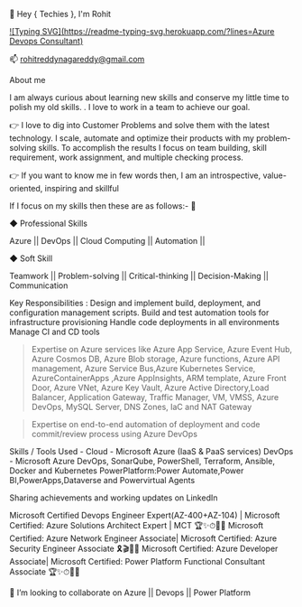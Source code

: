 👋 Hey { Techies }, I'm Rohit

[![Typing SVG](https://readme-typing-svg.herokuapp.com/?lines=Azure Devops Consultant)](https://git.io/typing-svg)


📫 rohitreddynagareddy@gmail.com

About me

I am always curious about learning new skills and conserve my little time to polish my old skills. . I love to work in a team to achieve our goal.

👉 I love to dig into Customer Problems and solve them with the latest technology. I scale, automate and optimize their products with my problem-solving skills. To accomplish the results I focus on team building, skill requirement, work assignment, and multiple checking process.

👉 If you want to know me in few words then, I am an introspective, value-oriented, inspiring and skillful

If I focus on my skills then these are as follows:- 👀

◆ Professional Skills

Azure || DevOps || Cloud Computing || Automation ||

◆ Soft Skill

Teamwork || Problem-solving || Critical-thinking || Decision-Making || Communication

Key Responsibilities :
Design and implement build, deployment, and configuration management scripts.
Build and test automation tools for infrastructure provisioning
Handle code deployments in all environments
Manage CI and CD tools


> Expertise on Azure services like Azure App Service, Azure Event Hub, Azure Cosmos DB, Azure Blob storage, Azure functions, Azure API management, Azure Service Bus,Azure Kubernetes Service, AzureContainerApps ,Azure AppInsights, ARM template, Azure Front Door, Azure VNet, Azure Key Vault, Azure Active Directory,Load Balancer, Application Gateway, Traffic Manager, VM, VMSS, Azure DevOps, MySQL Server, DNS Zones, IaC and NAT Gateway


> Expertise on end-to-end automation of deployment and code commit/review process using Azure DevOps 

Skills / Tools Used -
Cloud - Microsoft Azure (IaaS & PaaS services)
DevOps - Microsoft Azure DevOps, SonarQube, PowerShell, Terraform, Ansible, Docker and Kubernetes
PowerPlatform:Power Automate,Power BI,PowerApps,Dataverse and Powervirtual Agents

Sharing achievements and working updates on LinkedIn

Microsoft Certified Devops Engineer Expert(AZ-400+AZ-104) | Microsoft Certified: Azure Solutions Architect Expert | MCT 🏆✨⏱👨‍✈️ Microsoft Certified: Azure Network Engineer Associate| Microsoft Certified: Azure Security Engineer Associate 🎗️🎬🌺💬 Microsoft Certified: Azure Developer Associate| Microsoft Certified: Power Platform Functional Consultant Associate 🏆✨⏱👨‍✈️

💞️ I’m looking to collaborate on Azure || Devops || Power Platform
